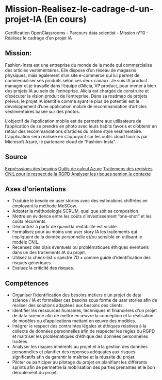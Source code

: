 # Mission-Realisez-le-cadrage-d-un-projet-IA (En cours)
Certification OpenClassrooms - Parcours data scientist - Mission n°10 - Réalisez le cadrage d’un projet IA

## Mission: 
Fashion-Insta est une entreprise du monde de la mode qui commercialise des articles vestimentaires. Elle dispose d’un réseau de magasins physiques, mais également d’un site e-commerce qui lui permet de commercialiser ses produits selon ces deux canaux.
Je suis IA product manager et je travaille dans l’équipe d’Alicia, VP product, pour mener à bien des projets IA au sein de l’entreprise. 
Alicia est chargée de construire et d’exécuter la vision produit de l’entreprise. Dans sa roadmap de projets prévus, le projet IA identifié comme ayant le plus de potentiel est le développement d’une application mobile de recommandation d’articles vestimentaires basée sur des photos.

L’objectif de l’application mobile est de permettre aux utilisateurs de l’application de se prendre en photo avec leurs habits favoris et d’obtenir en retour des recommandations d’articles du même style vestimentaire.
L’application sera réalisée en s’appuyant sur les outils cloud fournis par Microsoft Azure, le partenaire cloud de “Fashion-Insta”.

## Source 
[Exprésssions des besoins](https://s3.eu-west-1.amazonaws.com/course.oc-static.com/projects/Data_Scientist_V3_P10/Expression_besoins_Fashion_Insta.pdf)
[Outils de calcul Azure](https://azure.microsoft.com/fr-fr/pricing/calculator/)
[Traitemens des registres CNIL pour le respect de la RGPD](https://azure.microsoft.com/fr-fr/pricing/calculator/)
[Analyser les risques semlon le contexte](https://s3.eu-west-1.amazonaws.com/course.oc-static.com/projects/Data_Scientist_V3_P10/Contexte_projet_Fashion_Insta.pdf)

## Axes d'orientations 
- Traduire le besoin en user stories avec des estimations chiffrées en employant la méthode MoSCow.
- Adopter la méthodologie SCRUM, quel que soit sa composition.
- Mettre en évidence entre les coûts d’investissement “one-shot” et les coûts récurrents.
- Démontrez à partir de quand la rentabilité est visible.
- Formalisez pour au moins une user story IA les traitements qui impliquent de la donnée personnelle et/ou sensible en utilisant le modèle CNIL.
- Recensez des biais éventuels ou problématiques éthiques éventuels dans un des traitements IA du projet.
- Utilisez la check-list « spectre 7D » comme guide d'identification des risques génériques.
- Evaluez la criticité des risques.

## Compétences
- Organiser l’identification des besoins métiers d’un projet de data science / IA et formaliser ces besoins sous forme de user stories afin de réaliser des solutions adaptées aux besoins des clients.
- Identifier les ressources humaines, techniques et financières d'un projet de data science afin de mettre en œuvre la conception et la réalisation de modèles ou d'applications mettant en œuvre des modèles.
- Intégrer le respect des contraintes légales et éthiques relatives à la collecte de données personnelles afin de respecter les règles du RGPD et maîtriser les problématiques d'éthique des données personnelles traitées.
- Analyser les risques inhérents au projet et à la gestion des données personnelles et planifier des réponses adéquates aux risques significatifs afin de garantir la maîtrise et la réussite du projet.
- Piloter ou participer au pilotage du projet en planifiant les différents sprints afin de permettre la mobilisation des parties prenantes et le bon déroulement du projet.
